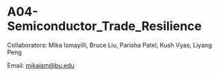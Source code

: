 # A04-Semiconductor_Trade_Resilience

Collaborators: Mika Ismayilli, Bruce Liu, Parisha Patel, Kush Vyas, Liyang Peng

Email: mikaism@bu.edu
